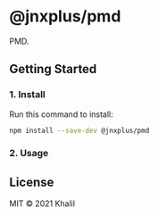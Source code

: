# @jnxplus/pmd

PMD.

## Getting Started

### 1. Install

Run this command to install:

```bash
npm install --save-dev @jnxplus/pmd
```

### 2. Usage

## License

MIT © 2021 Khalil
